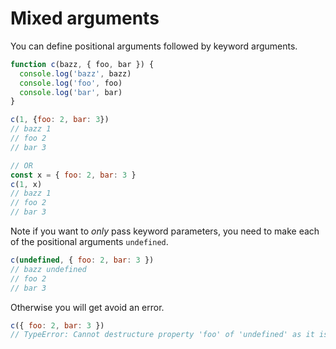 # Mixed arguments

You can define positional arguments followed by keyword arguments.

```javascript
function c(bazz, { foo, bar }) {
  console.log('bazz', bazz)
  console.log('foo', foo)
  console.log('bar', bar)
}

c(1, {foo: 2, bar: 3})
// bazz 1
// foo 2
// bar 3

// OR
const x = { foo: 2, bar: 3 }
c(1, x)
// bazz 1
// foo 2
// bar 3
```

Note if you want to _only_ pass keyword parameters, you need to make each of the positional arguments `undefined`.

```javascript
c(undefined, { foo: 2, bar: 3 })
// bazz undefined
// foo 2
// bar 3
```

Otherwise you will get avoid an error.

```javascript
c({ foo: 2, bar: 3 })
// TypeError: Cannot destructure property 'foo' of 'undefined' as it is undefined.
```
